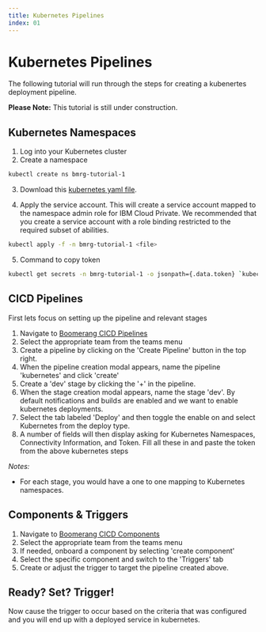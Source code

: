 ```yaml
---
title: Kubernetes Pipelines
index: 01
---
```


# Kubernetes Pipelines

The following tutorial will run through the steps for creating a kubenertes deployment pipeline.

**Please Note:** This tutorial is still under construction.

## Kubernetes Namespaces

1. Log into your Kubernetes cluster
2. Create a namespace

```sh
kubectl create ns bmrg-tutorial-1
```

3. Download this [kubernetes yaml file](/boomerang-cicd/tutorials/assets/yaml/bmrg-rbac-cluster-admin.yaml). 

4. Apply the service account. This will create a service account mapped to the namespace admin role for IBM Cloud Private. We recommended that you create a service account with a role binding restricted to the required subset of abilities.

```sh
kubectl apply -f -n bmrg-tutorial-1 <file>
```

5. Command to copy token

```sh
kubectl get secrets -n bmrg-tutorial-1 -o jsonpath={.data.token} `kubectl get serviceaccount -n bmrg-tutorial-1 bmrg-cicd-rbac-deployer -o jsonpath={.secrets[0].name}` | base64 -D | pbcopy
```

## CICD Pipelines

First lets focus on setting up the pipeline and relevant stages

1. Navigate to [Boomerang CICD Pipelines](https://wdc1.cloud.boomerangplatform.net/dev/cicd/apps/pipelines)
2. Select the appropriate team from the teams menu
3. Create a pipeline by clicking on the 'Create Pipeline' button in the top right.
4. When the pipeline creation modal appears, name the pipeline 'kubernetes' and click 'create'
5. Create a 'dev' stage by clicking the '+' in the pipeline. 
6. When the stage creation modal appears, name the stage 'dev'. By default notifications and build≤ are enabled and we want to enable kubernetes deployments. 
7. Select the tab labeled 'Deploy' and then toggle the enable on and select Kubernetes from the deploy type.
8. A number of fields will then display asking for Kubernetes Namespaces, Connectivity Information, and Token. Fill all these in and paste the token from the above kubernetes steps

_Notes:_
- For each stage, you would have a one to one mapping to Kubernetes namespaces.

## Components & Triggers

1. Navigate to [Boomerang CICD Components](https://wdc1.cloud.boomerangplatform.net/dev/cicd/apps/components)
2. Select the appropriate team from the teams menu
3. If needed, onboard a component by selecting 'create component'
4. Select the specific component and switch to the 'Triggers' tab
5. Create or adjust the trigger to target the pipeline created above.

## Ready? Set? Trigger!

Now cause the trigger to occur based on the criteria that was configured and you will end up with a deployed service in kubernetes.